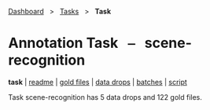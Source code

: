 [Dashboard](../../index.md)  &nbsp; > &nbsp; [Tasks](../index.md)  &nbsp; > &nbsp; **Task** 

# Annotation Task &nbsp; ⎯ &nbsp; scene-recognition

**task** | [readme](readme_file.md) | [gold files](golds.md) | [data drops](drops/index.md) | [batches](batches.md) | [script](script.md) 

Task scene-recognition has 5 data drops and 122 gold files.


